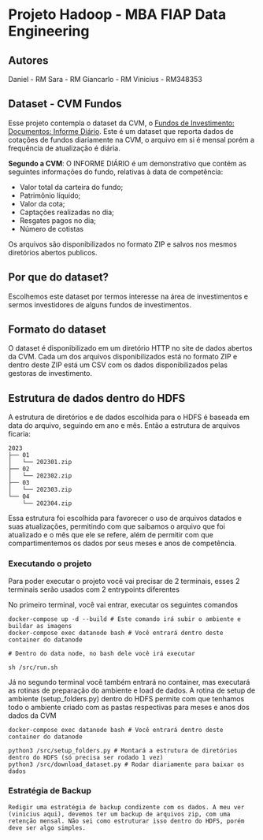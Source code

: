 # Projeto Hadoop - MBA FIAP Data Engineering

## Autores

Daniel - RM
Sara - RM
Giancarlo - RM
Vinicius - RM348353


## Dataset - CVM Fundos

Esse projeto contempla o dataset da CVM, o [Fundos de Investimento: Documentos: Informe Diário](https://dados.cvm.gov.br/dataset/fi-doc-inf_diario). Este é um dataset que reporta dados de cotações de fundos diariamente na CVM, o arquivo em si é mensal porém a frequência de atualização é diária.

**Segundo a CVM**: O INFORME DIÁRIO é um demonstrativo que contém as seguintes informações do fundo, relativas à data de competência:

 - Valor total da carteira do fundo;
 - Patrimônio líquido;
 - Valor da cota;
 - Captações realizadas no dia;
 - Resgates pagos no dia;
 - Número de cotistas

Os arquivos são disponibilizados no formato ZIP e salvos nos mesmos diretórios abertos publicos.

## Por que do dataset?

Escolhemos este dataset por termos interesse na área de investimentos e sermos investidores de alguns fundos de investimentos.

## Formato do dataset

O dataset é disponibilizado em um diretório HTTP no site de dados abertos da CVM. Cada um dos arquivos disponibilizados está no formato ZIP e dentro deste ZIP está um CSV com os dados disponibilizados pelas gestoras de investimento.

## Estrutura de dados dentro do HDFS

A estrutura de diretórios e de dados escolhida para o HDFS é baseada em data do arquivo, seguindo em ano e mês. Então a estrutura de arquivos ficaria:

```
2023
├── 01
│   └── 202301.zip
├── 02
│   └── 202302.zip
├── 03
│   └── 202303.zip
└── 04
    └── 202304.zip
```

Essa estrutura foi escolhida para favorecer o uso de arquivos datados e suas atualizações, permitindo com que saibamos o arquivo que foi atualizado e o mês que ele se refere, além de permitir com que compartimentemos os dados por seus meses e anos de competência. 

### Executando o projeto

Para poder executar o projeto você vai precisar de 2 terminais, esses 2 terminais serão usados com 2 entrypoints diferentes

No primeiro terminal, você vai entrar, executar os seguintes comandos
```
docker-compose up -d --build # Este comando irá subir o ambiente e buildar as imagens
docker-compose exec datanode bash # Você entrará dentro deste container do datanode

# Dentro do data node, no bash dele você irá executar

sh /src/run.sh
```

Já no segundo terminal você também entrará no container, mas executará as rotinas de preparação do ambiente e load de dados. A rotina de setup de ambiente (setup_folders.py) dentro do HDFS permite com que tenhamos todo o ambiente criado com as pastas respectivas para meses e anos dos dados da CVM


```
docker-compose exec datanode bash # Você entrará dentro deste container do datanode

python3 /src/setup_folders.py # Montará a estrutura de diretórios dentro do HDFS (só precisa ser rodado 1 vez)
python3 /src/download_dataset.py # Rodar diariamente para baixar os dados
```

### Estratégia de Backup

```
Redigir uma estratégia de backup condizente com os dados. A meu ver (vinicius aqui), devemos ter um backup de arquivos zip, com uma retenção mensal. Não sei como estruturar isso dentro do HDFS, porém deve ser algo simples.
```